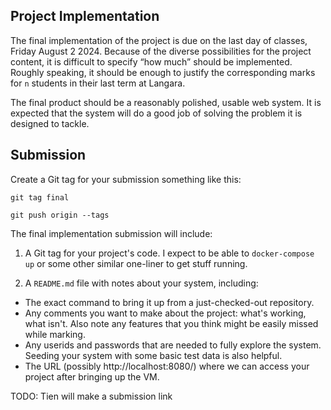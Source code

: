 ## Project Implementation

The final implementation of the project is due on the last day of classes, Friday August 2 2024. Because of the diverse possibilities for the project content, it is difficult to specify “how much” should be implemented. Roughly speaking, it should be enough to justify the corresponding marks for `n` students in their last term at Langara.

The final product should be a reasonably polished, usable web system. It is expected that the system will do a good job of solving the problem it is designed to tackle.

## Submission

Create a Git tag for your submission something like this:

`git tag final`

`git push origin --tags`

The final implementation submission will include:

1. A Git tag for your project's code. I expect to be able to `docker-compose up` or some other similar one-liner to get stuff running.

2. A `README.md` file with notes about your system, including:

- The exact command to bring it up from a just-checked-out repository.
- Any comments you want to make about the project: what's working, what isn't. Also note any features that you think might be easily missed while marking.
- Any userids and passwords that are needed to fully explore the system. Seeding your system with some basic test data is also helpful.
- The URL (possibly http://localhost:8080/) where we can access your project after bringing up the VM.

TODO: Tien will make a submission link

